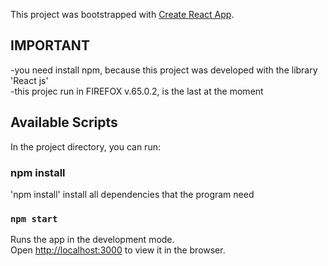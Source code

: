 This project was bootstrapped with [Create React App](https://github.com/facebook/create-react-app).
## IMPORTANT
-you need install npm, because this project was developed with the library 'React js' <br>
-this projec run in FIREFOX  v.65.0.2, is the last at the moment
## Available Scripts

In the project directory, you can run:
### npm install
'npm install' install all dependencies that the program need
### `npm start`

Runs the app in the development mode.<br>
Open [http://localhost:3000](http://localhost:3000) to view it in the browser.






